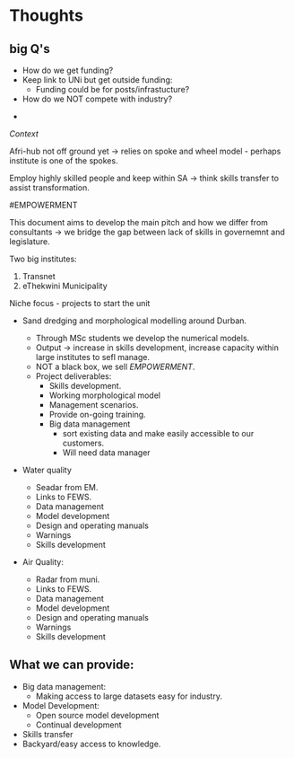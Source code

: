 # Thoughts

## big Q's

* 	How do we get funding?
* 	Keep link to UNi but get outside funding:
	*  	Funding could be for posts/infrastucture?
* How do we NOT compete with industry?
 
-

_Context_

Afri-hub not off ground yet -> relies on spoke and wheel model - perhaps institute is one of the spokes.

Employ highly skilled people and keep within SA -> think skills transfer to assist transformation.

#EMPOWERMENT

This document aims to develop the main pitch and how we differ from consultants -> we bridge the gap between lack of skills in governemnt and legislature.

Two big institutes:

1.  Transnet
2.  eThekwini Municipality

Niche focus - projects to start the unit

*	Sand dredging and morphological modelling around Durban.
	* Through MSc students we develop the numerical models.
	* Output -> increase in skills development, increase capacity within large institutes to sefl manage.
	* NOT a black box, we sell *EMPOWERMENT*.
	* Project deliverables:
		* Skills development.
		* Working morphological model
		* Management scenarios.
		* Provide on-going training.
		* Big data management
			* sort existing data and make easily accessible to our customers.
			* Will need data manager

* Water quality
	* Seadar from EM.
	* Links to FEWS.
	* Data management
	* Model development
	* Design and operating manuals
	* Warnings
	* Skills development

* Air Quality:
	* Radar from muni.
	* Links to FEWS.
	* Data management
	* Model development
	* Design and operating manuals
	* Warnings
	* Skills development

## What we can provide:
* Big data management:
	* Making access to large datasets easy for industry.
* Model Development:
	* Open source model development
	* Continual development
* Skills transfer
* Backyard/easy access to knowledge.
			
